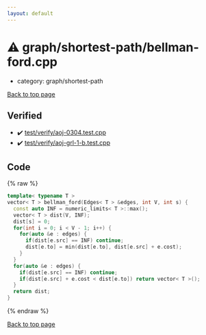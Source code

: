```yaml
---
layout: default
---
```


<!-- mathjax config similar to math.stackexchange -->
<script type="text/javascript" async
  src="https://cdnjs.cloudflare.com/ajax/libs/mathjax/2.7.5/MathJax.js?config=TeX-MML-AM_CHTML">
</script>
<script type="text/x-mathjax-config">
  MathJax.Hub.Config({
    TeX: { equationNumbers: { autoNumber: "AMS" }},
    tex2jax: {
      inlineMath: [ ['$','$'] ],
      processEscapes: true
    },
    "HTML-CSS": { matchFontHeight: false },
    displayAlign: "left",
    displayIndent: "2em"
  });
</script>

<script type="text/javascript" src="https://cdnjs.cloudflare.com/ajax/libs/jquery/3.4.1/jquery.min.js"></script>
<script src="https://cdn.jsdelivr.net/npm/jquery-balloon-js@1.1.2/jquery.balloon.min.js" integrity="sha256-ZEYs9VrgAeNuPvs15E39OsyOJaIkXEEt10fzxJ20+2I=" crossorigin="anonymous"></script>
<script type="text/javascript" src="../../../assets/js/copy-button.js"></script>
<link rel="stylesheet" href="../../../assets/css/copy-button.css" />


# :warning: graph/shortest-path/bellman-ford.cpp
* category: graph/shortest-path


[Back to top page](../../../index.html)



## Verified
* :heavy_check_mark: [test/verify/aoj-0304.test.cpp](../../../verify/test/verify/aoj-0304.test.cpp.html)
* :heavy_check_mark: [test/verify/aoj-grl-1-b.test.cpp](../../../verify/test/verify/aoj-grl-1-b.test.cpp.html)


## Code
{% raw %}
```cpp
template< typename T >
vector< T > bellman_ford(Edges< T > &edges, int V, int s) {
  const auto INF = numeric_limits< T >::max();
  vector< T > dist(V, INF);
  dist[s] = 0;
  for(int i = 0; i < V - 1; i++) {
    for(auto &e : edges) {
      if(dist[e.src] == INF) continue;
      dist[e.to] = min(dist[e.to], dist[e.src] + e.cost);
    }
  }
  for(auto &e : edges) {
    if(dist[e.src] == INF) continue;
    if(dist[e.src] + e.cost < dist[e.to]) return vector< T >();
  }
  return dist;
}


```
{% endraw %}

[Back to top page](../../../index.html)


